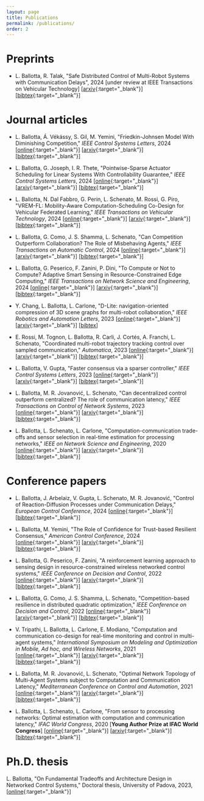 ```yaml
---
layout: page
title: Publications
permalink: /publications/
order: 2
---
```


<h1>Preprints</h1>

- L. Ballotta, R. Talak, 
"Safe Distributed Control of Multi-Robot Systems with Communication Delays", 
2024 [under review at IEEE Transactions on Vehicular Technology]
[[arxiv](https://arxiv.org/abs/2402.09382){:target="_blank"}]
[[bibtex](/assets/bibtex/safeMultiRobot2024arxiv.txt){:target="_blank"}]

<h1>Journal articles</h1>

- L. Ballotta, Á. Vékássy, S. Gil, M. Yemini,
"Friedkin-Johnsen Model With Diminishing Competition,"
<i>IEEE Control Systems Letters</i>, 2024
[[online](https://ieeexplore.ieee.org/document/10772208){:target="_blank"}]
[[arxiv](https://arxiv.org/abs/2409.12601){:target="_blank"}]
[[bibtex](/assets/bibtex/FJDiminishing2024lcss.txt){:target="_blank"}]

- L. Ballotta, G. Joseph, I. R. Thete,
"Pointwise-Sparse Actuator Scheduling for Linear Systems With Controllability Guarantee,"
<i>IEEE Control Systems Letters</i>, 2024
[[online](https://ieeexplore.ieee.org/document/10706838){:target="_blank"}]
[[arxiv](https://arxiv.org/abs/2407.12125){:target="_blank"}]
[[bibtex](/assets/bibtex/sparseActuatorSchedule2024lcss.txt){:target="_blank"}]

- L. Ballotta, N. Dal Fabbro, G. Perin, L. Schenato, M. Rossi, G. Piro, 
"VREM-FL: Mobility-Aware Computation-Scheduling Co-Design for Vehicular Federated Learning,"
<i>IEEE Transactions on Vehicular Technology</i>, 2024 
[[online](https://ieeexplore.ieee.org/document/10715716){:target="_blank"}]
[[arxiv](https://arxiv.org/abs/2311.18741){:target="_blank"}]
[[bibtex](/assets/bibtex/vremfl2024tvt.txt){:target="_blank"}]

- L. Ballotta, G. Como, J. S. Shamma, L. Schenato, 
"Can Competition Outperform Collaboration? The Role of Misbehaving Agents," 
<i>IEEE Transactions on Automatic Control</i>, 2024
[[online](https://ieeexplore.ieee.org/document/10306277){:target="_blank"}]
[[arxiv](https://arxiv.org/abs/2207.01346){:target="_blank"}]
[[bibtex](/assets/bibtex/competitionCollaboration2024tac.txt){:target="_blank"}]

- L. Ballotta, G. Peserico, F. Zanini, P. Dini, 
"To Compute or Not to Compute? Adaptive Smart Sensing in Resource-Constrained Edge Computing," 
<i> IEEE Transactions on Network Science and Engineering</i>, 2024
[[online](https://ieeexplore.ieee.org/document/10225419){:target="_blank"}]
[[arxiv](https://arxiv.org/abs/2209.02166){:target="_blank"}]
[[bibtex](/assets/bibtex/processingNetworksAdaptive2024tnse.txt){:target="_blank"}]

- Y. Chang, L. Ballotta, L. Carlone, 
"D-Lite: navigation-oriented compression of 3D scene graphs for multi-robot collaboration," 
<i> IEEE Robotics and Automation Letters</i>, 2023
[[online](https://ieeexplore.ieee.org/document/10265226){:target="_blank"}]
[[arxiv](https://arxiv.org/abs/2209.06111){:target="_blank"}]
[[bibtex](/assets/bibtex/dlite2023ral.txt)]

- E. Rossi, M. Tognon, L. Ballotta, R. Carli, J. Cortés, A. Franchi, L. Schenato, 
"Coordinated multi-robot trajectory tracking control over sampled communication," 
<i>Automatica</i>, 2023
[[online](https://www.sciencedirect.com/science/article/pii/S0005109823000924){:target="_blank"}]
[[arxiv](https://arxiv.org/abs/2112.00165){:target="_blank"}]
[[bibtex](/assets/bibtex/multiRobot2023automatica.txt){:target="_blank"}]

- L. Ballotta, V. Gupta,
"Faster consensus via a sparser controller," 
<i>IEEE Control Systems Letters</i>, 2023
[[online](https://ieeexplore.ieee.org/document/10104068){:target="_blank"}]
[[arxiv](https://arxiv.org/abs/2302.01021){:target="_blank"}]
[[bibtex](/assets/bibtex/fasterConsensus2023lcss.txt){:target="_blank"}]

- L. Ballotta, M. R. Jovanović, L. Schenato,
"Can decentralized control outperform centralized? The role of communication latency," 
<i>IEEE Transactions on Control of Network Systems</i>, 2023
[[online](https://ieeexplore.ieee.org/document/10018269){:target="_blank"}]
[[arxiv](https://arxiv.org/abs/2109.00359){:target="_blank"}]
[[bibtex](/assets/bibtex/decentralizedCentralized2023tcns.txt){:target="_blank"}]

- L. Ballotta, L. Schenato, L. Carlone,
"Computation-communication trade-offs and sensor selection in real-time estimation for processing networks," 
<i>IEEE on Network Science and Engineering</i>, 2020
[[online](https://ieeexplore.ieee.org/document/9137405){:target="_blank"}]
[[arxiv](https://arxiv.org/abs/1911.05859){:target="_blank"}]
[[bibtex](/assets/bibtex/processingNetworks2020tnse.txt){:target="_blank"}]

<h1>Conference papers</h1>

- L. Ballotta, J. Arbelaiz, V. Gupta, L. Schenato, M. R. Jovanović,
"Control of Reaction-Diffusion Processes under Communication Delays,"
<i>European Control Conference</i>, 2024
[[online](https://ieeexplore.ieee.org/document/10591075){:target="_blank"}]
[[bibtex](/assets/bibtex/reactionDiffusion2024ecc.txt){:target="_blank"}]

- L. Ballotta, M. Yemini, 
"The Role of Confidence for Trust-based Resilient Consensus," 
<i>American Control Conference</i>, 2024
[[online](https://ieeexplore.ieee.org/document/10644459){:target="_blank"}]
[[arxiv](https://arxiv.org/abs/2404.07838){:target="_blank"}]
[[bibtex](/assets/bibtex/confidenceTrust2024acc.txt){:target="_blank"}]

- L. Ballotta, G. Peserico, F. Zanini, 
"A reinforcement learning approach to sensing design in resource-constrained wireless networked control systems," 
<i>IEEE Conference on Decision and Control</i>, 2022
[[online](https://ieeexplore.ieee.org/document/9993151){:target="_blank"}]
[[arxiv](https://arxiv.org/abs/2204.00703){:target="_blank"}]
[[bibtex](/assets/bibtex/processingNetworksAdaptive2022cdc.txt){:target="_blank"}]

- L. Ballotta, G. Como, J. S. Shamma, L. Schenato, 
"Competition-based resilience in distributed quadratic optimization,"
<i>IEEE Conference on Decision and Control</i>, 2022
[[online](https://ieeexplore.ieee.org/document/9993083){:target="_blank"}]
[[arxiv](https://arxiv.org/abs/2203.14099){:target="_blank"}]
[[bibtex](/assets/bibtex/competitionCollaboration2022cdc.txt){:target="_blank"}]

- V. Tripathi, L. Ballotta, L. Carlone, E. Modiano,
"Computation and communication co-design for real-time monitoring and control in multi-agent systems," 
<i>International Symposium on Modeling and Optimization in Mobile, Ad hoc, and Wireless Networks</i>, 2021
[[online](https://ieeexplore.ieee.org/document/9589966){:target="_blank"}]
[[arxiv](https://arxiv.org/abs/2108.03122){:target="_blank"}]
[[bibtex](/assets/bibtex/processingNetworksCodesign2021wiopt.txt){:target="_blank"}]

- L. Ballotta, M. R. Jovanović, L. Schenato,
"Optimal Network Topology of Multi-Agent Systems subject to Computation and Communication Latency," 
<i>Mediterranean Conference on Control and Automation</i>, 2021
[[online](https://ieeexplore.ieee.org/document/9480167){:target="_blank"}]
[[arxiv](https://arxiv.org/abs/2101.10394){:target="_blank"}]
[[bibtex](/assets/bibtex/decentralizedCentralized2021med.txt){:target="_blank"}]

- L. Ballotta, L. Schenato, L. Carlone,
"From sensor to processing networks: Optimal estimation with computation and communication latency," 
<i>IFAC World Congress</i>, 2020
[<b>Young Author Prize at IFAC World Congress</b>]
[[online](https://www.sciencedirect.com/science/article/pii/S2405896320304948){:target="_blank"}]
[[arxiv](https://arxiv.org/abs/2003.08301){:target="_blank"}]
[[bibtex](/assets/bibtex/processingNetworks2020ifacwc.txt){:target="_blank"}]

<h1>Ph.D. thesis</h1>

L. Ballotta, "On Fundamental Tradeoffs and Architecture Design in Networked Control Systems,"
Doctoral thesis, University of Padova, 2023,
[[online](https://hdl.handle.net/11577/3472924){:target="_blank"}]
